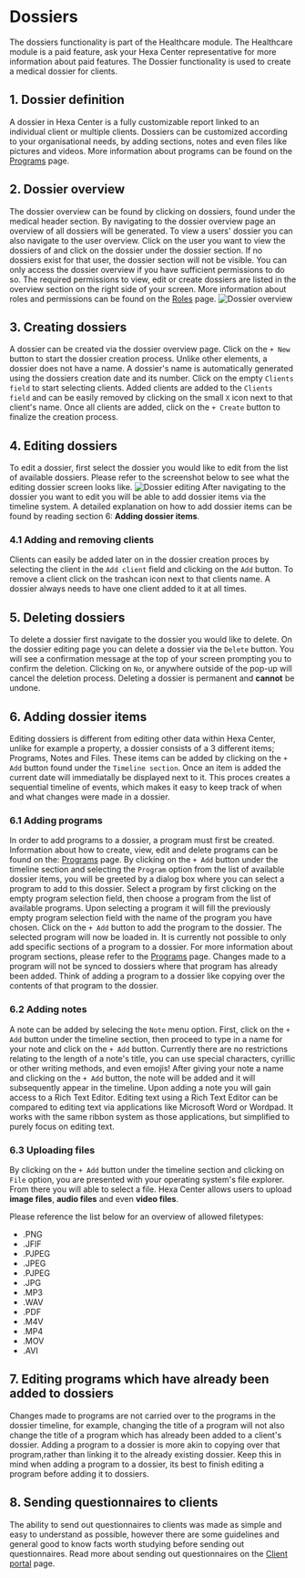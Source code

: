 # Dossiers

The dossiers functionality is part of the Healthcare module. The Healthcare module is a paid feature, ask your Hexa Center representative for more information about paid features. The Dossier functionality is used to create a medical dossier for clients.

## 1. Dossier definition

A dossier in Hexa Center is a fully customizable report linked to an individual client or multiple clients. Dossiers can be customized according to your organisational needs, by adding sections, notes and even files like pictures and videos. More information about programs can be found on the [Programs](/medical/programs "Programs") page.

## 2. Dossier overview

The dossier overview can be found by clicking on dossiers, found under the medical header section. By navigating to the dossier overview page an overview of all dossiers will be generated. To view a users' dossier you can also navigate to the user overview. Click on the user you want to view the dossiers of and click on the dossier under the dossier section. If no dossiers exist for that user, the dossier section will not be visible.
You can only access the dossier overview if you have sufficient permissions to do so. The required permissions to view, edit or create dossiers are listed in the overview section on the right side of your screen. More information about roles and permissions can be found on the [Roles](../system/roles "Roles") page.
![Dossier overview](/images/guide/dossiers.jpg "Dossier overview")

## 3. Creating dossiers

A dossier can be created via the dossier overview page. Click on the `+ New` button to start the dossier creation process. Unlike other elements, a dossier does not have a name. A dossier's name is automatically generated using the dossiers creation date and its number. Click on the empty `Clients field` to start selecting clients. Added clients are added to the `Clients field` and can be easily removed by clicking on the small `X` icon next to that client's name. Once all clients are added, click on the `+ Create` button to finalize the creation process.

## 4. Editing dossiers

To edit a dossier, first select the dossier you would like to edit from the list of available dossiers. Please refer to the screenshot below to see what the editing dossier screen looks like.
![Dossier editing](/images/guide/dossiers-update.jpg "Dossier editing")
After navigating to the dossier you want to edit you will be able to add dossier items via the timeline system. A detailed explanation on how to add dossier items can be found by reading section 6: **Adding dossier items**.

### 4.1 Adding and removing clients

Clients can easily be added later on in the dossier creation proces by selecting the client in the `Add client` field and clicking on the `Add` button. To remove a client click on the trashcan icon next to that clients name. A dossier always needs to have one client added to it at all times.

## 5. Deleting dossiers

To delete a dossier first navigate to the dossier you would like to delete. On the dossier editing page you can delete a dossier via the `Delete` button. You will see a confirmation message at the top of your screen prompting you to confirm the deletion. Clicking on `No`, or anywhere outside of the pop-up will cancel the deletion process. Deleting a dossier is permanent and **cannot** be undone.

## 6. Adding dossier items

Editing dossiers is different from editing other data within Hexa Center, unlike for example a property, a dossier consists of a 3 different items; Programs, Notes and Files.
These items can be added by clicking on the `+ Add` button found under the `Timeline section`. Once an item is added the current date will immediatally be displayed next to it. This proces creates a sequential timeline of events, which makes it easy to keep track of when and what changes were made in a dossier.

### 6.1 Adding programs

In order to add programs to a dossier, a program must first be created. Information about how to create, view, edit and delete programs can be found on the: [Programs](/medical/programs "Programs") page.
By clicking on the `+ Add` button under the timeline section and selecting the `Program` option from the list of available dossier items, you will be greeted by a dialog box where you can select a program to add to this dossier. Select a program by first clicking on the empty program selection field, then choose a program from the list of available programs. Upon selecting a program it will fill the previously empty program selection field with the name of the program you have chosen. Click on the `+ Add` button to add the program to the dossier.
The selected program will now be loaded in. It is currently not possible to only add specific sections of a program to a dossier. For more information about program sections, please refer to the [Programs](/medical/programs "Programs") page. Changes made to a program will not be synced to dossiers where that program has already been added. Think of adding a program to a dossier like copying over the contents of that program to the dossier.

### 6.2 Adding notes

A note can be added by selecing the `Note` menu option. First, click on the `+ Add` button under the timeline section, then proceed to type in a name for your note and click on the `+ Add` button. Currently there are no restrictions relating to the length of a note's title, you can use special characters, cyrillic or other writing methods, and even emojis! After giving your note a name and clicking on the `+ Add` button, the note will be added and it will subsequently appear in the timeline.
Upon adding a note you will gain access to a Rich Text Editor. Editing text using a Rich Text Editor can be compared to editing text via applications like Microsoft Word or Wordpad. It works with the same ribbon system as those applications, but simplified to purely focus on editing text.

### 6.3 Uploading files

By clicking on the `+ Add` button under the timeline section and clicking on `File` option, you are presented with your operating system's file explorer. From there you will able to select a file.
Hexa Center allows users to upload **image files**, **audio files** and even **video files**.

Please reference the list below for an overview of allowed filetypes:

- .PNG
- .JFIF
- .PJPEG
- .JPEG
- .PJPEG
- .JPG
- .MP3
- .WAV
- .PDF
- .M4V
- .MP4
- .MOV
- .AVI

## 7. Editing programs which have already been added to dossiers

Changes made to programs are not carried over to the programs in the dossier timeline, for example, changing the title of a program will not also change the title of a program which has already been added to a client's dossier. Adding a program to a dossier is more akin to copying over that program,rather than linking it to the already existing dossier. Keep this in mind when adding a program to a dossier, its best to finish editing a program before adding it to dossiers.

## 8. Sending questionnaires to clients

The ability to send out questionnaires to clients was made as simple and easy to understand as possible, however there are some guidelines and general good to know facts worth studying before sending out questionnaires. Read more about sending out questionnaires on the [Client portal](/medical/client_portal "Client portal") page.

